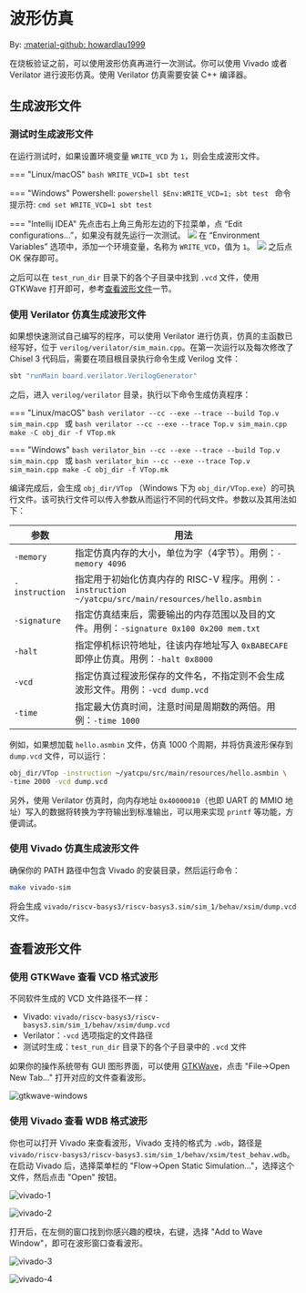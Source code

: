 # 波形仿真

By: [:material-github: howardlau1999](https://github.com/howardlau1999)

在烧板验证之前，可以使用波形仿真再进行一次测试。你可以使用 Vivado 或者 Verilator 进行波形仿真。使用 Verilator 仿真需要安装 C++ 编译器。

## 生成波形文件

### 测试时生成波形文件

在运行测试时，如果设置环境变量 `WRITE_VCD` 为 `1`，则会生成波形文件。

=== "Linux/macOS"
    ```bash
    WRITE_VCD=1 sbt test
    ```

=== "Windows"
    Powershell:
    ```powershell
    $Env:WRITE_VCD=1; sbt test
    ```
    命令提示符:
    ```cmd
    set WRITE_VCD=1
    sbt test
    ```

=== "Intellij IDEA"
    先点击右上角三角形左边的下拉菜单，点 “Edit configurations...”，如果没有就先运行一次测试。 
    ![](images/write-vcd-idea-1.png)
    在 “Environment Variables” 选项中，添加一个环境变量，名称为 `WRITE_VCD`，值为 `1`。
    ![](images/write-vcd-idea-2.png)
    之后点 OK 保存即可。

之后可以在 `test_run_dir` 目录下的各个子目录中找到 `.vcd` 文件，使用 GTKWave 打开即可，参考[查看波形文件](#查看波形文件)一节。

### 使用 Verilator 仿真生成波形文件

如果想快速测试自己编写的程序，可以使用 Verilator 进行仿真，仿真的主函数已经写好，位于 `verilog/verilator/sim_main.cpp`。在第一次运行以及每次修改了 Chisel 3 代码后，需要在项目根目录执行命令生成 Verilog 文件：

```bash
sbt "runMain board.verilator.VerilogGenerator"
```

之后，进入 `verilog/verilator` 目录，执行以下命令生成仿真程序：

=== "Linux/macOS"
    ```bash
    verilator --cc --exe --trace --build Top.v sim_main.cpp
    ```
    或
    ```bash
    verilator --cc --exe --trace Top.v sim_main.cpp
    make -C obj_dir -f VTop.mk
    ```

=== "Windows"
    ```bash
    verilator_bin --cc --exe --trace --build Top.v sim_main.cpp
    ```
    或
    ```bash
    verilator_bin --cc --exe --trace Top.v sim_main.cpp
    make -C obj_dir -f VTop.mk
    ```

编译完成后，会生成 `obj_dir/VTop` （Windows 下为 `obj_dir/VTop.exe`）的可执行文件。该可执行文件可以传入参数从而运行不同的代码文件。参数以及其用法如下：

|参数|用法|
|----|-----|
|`-memory`|指定仿真内存的大小，单位为字（4字节）。用例：`-memory 4096`|
|`-instruction`|指定用于初始化仿真内存的 RISC-V 程序。用例：`-instruction ~/yatcpu/src/main/resources/hello.asmbin`|
|`-signature`|指定仿真结束后，需要输出的内存范围以及目的文件。用例：`-signature 0x100 0x200 mem.txt`|
|`-halt`|指定停机标识符地址，往该内存地址写入 `0xBABECAFE` 即停止仿真。用例：`-halt 0x8000`|
|`-vcd`|指定仿真过程波形保存的文件名，不指定则不会生成波形文件。用例：`-vcd dump.vcd`|
|`-time`|指定最大仿真时间，注意时间是周期数的两倍。用例：`-time 1000`|

例如，如果想加载 `hello.asmbin` 文件，仿真 1000 个周期，并将仿真波形保存到 `dump.vcd` 文件，可以运行：

```bash
obj_dir/VTop -instruction ~/yatcpu/src/main/resources/hello.asmbin \
-time 2000 -vcd dump.vcd
```

另外，使用 Verilator 仿真时，向内存地址 `0x40000010`（也即 UART 的 MMIO 地址）写入的数据将转换为字符输出到标准输出，可以用来实现 `printf` 等功能，方便调试。 

### 使用 Vivado 仿真生成波形文件

确保你的 PATH 路径中包含 Vivado 的安装目录，然后运行命令：

```bash
make vivado-sim
```

将会生成 `vivado/riscv-basys3/riscv-basys3.sim/sim_1/behav/xsim/dump.vcd` 文件。

## 查看波形文件
### 使用 GTKWave 查看 VCD 格式波形

不同软件生成的 VCD 文件路径不一样：

- Vivado: `vivado/riscv-basys3/riscv-basys3.sim/sim_1/behav/xsim/dump.vcd`
- Verilator：`-vcd` 选项指定的文件路径
- 测试时生成：`test_run_dir` 目录下的各个子目录中的 `.vcd` 文件

如果你的操作系统带有 GUI 图形界面，可以使用 [GTKWave](http://gtkwave.sourceforge.net/)，点击 "File->Open New Tab..." 打开对应的文件查看波形。

![gtkwave-windows](images/gtkwave.png)

### 使用 Vivado 查看 WDB 格式波形

你也可以打开 Vivado 来查看波形，Vivado 支持的格式为 `.wdb`，路径是 `vivado/riscv-basys3/riscv-basys3.sim/sim_1/behav/xsim/test_behav.wdb`。在启动 Vivado 后，选择菜单栏的 "Flow->Open Static Simulation..."，选择这个文件，然后点击 "Open" 按钮。

![vivado-1](images/vivado-1.png)

![vivado-2](images/vivado-2.png)

打开后，在左侧的窗口找到你感兴趣的模块，右键，选择 "Add to Wave Window"，即可在波形窗口查看波形。

![vivado-3](images/vivado-3.png)

![vivado-4](images/vivado-4.png)